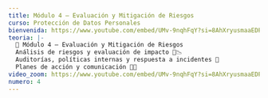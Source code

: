```yaml
---
title: Módulo 4 – Evaluación y Mitigación de Riesgos
curso: Protección de Datos Personales
bienvenida: https://www.youtube.com/embed/UMv-9nqhFqY?si=8AhXryusmaaEDPd-
teoria: |-
  📌 Módulo 4 – Evaluación y Mitigación de Riesgos
  Análisis de riesgos y evaluación de impacto 🧠📉
  Auditorías, políticas internas y respuesta a incidentes 🚨
  Planes de acción y comunicación 📝📢
video_zoom: https://www.youtube.com/embed/UMv-9nqhFqY?si=8AhXryusmaaEDPd-
numero: 4
---
```

